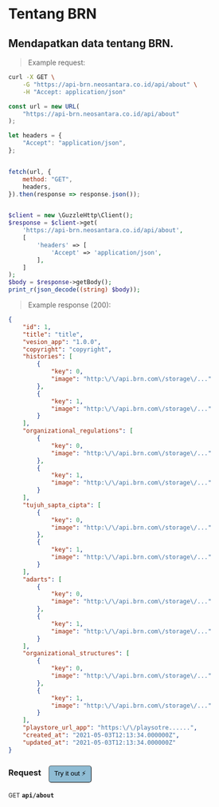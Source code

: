 # Tentang BRN


## Mendapatkan data tentang BRN.




> Example request:

```bash
curl -X GET \
    -G "https://api-brn.neosantara.co.id/api/about" \
    -H "Accept: application/json"
```

```javascript
const url = new URL(
    "https://api-brn.neosantara.co.id/api/about"
);

let headers = {
    "Accept": "application/json",
};


fetch(url, {
    method: "GET",
    headers,
}).then(response => response.json());
```

```php

$client = new \GuzzleHttp\Client();
$response = $client->get(
    'https://api-brn.neosantara.co.id/api/about',
    [
        'headers' => [
            'Accept' => 'application/json',
        ],
    ]
);
$body = $response->getBody();
print_r(json_decode((string) $body));
```


> Example response (200):

```json
{
    "id": 1,
    "title": "title",
    "vesion_app": "1.0.0",
    "copyright": "copyright",
    "histories": [
        {
            "key": 0,
            "image": "http:\/\/api.brn.com\/storage\/..."
        },
        {
            "key": 1,
            "image": "http:\/\/api.brn.com\/storage\/..."
        }
    ],
    "organizational_regulations": [
        {
            "key": 0,
            "image": "http:\/\/api.brn.com\/storage\/..."
        },
        {
            "key": 1,
            "image": "http:\/\/api.brn.com\/storage\/..."
        }
    ],
    "tujuh_sapta_cipta": [
        {
            "key": 0,
            "image": "http:\/\/api.brn.com\/storage\/..."
        },
        {
            "key": 1,
            "image": "http:\/\/api.brn.com\/storage\/..."
        }
    ],
    "adarts": [
        {
            "key": 0,
            "image": "http:\/\/api.brn.com\/storage\/..."
        },
        {
            "key": 1,
            "image": "http:\/\/api.brn.com\/storage\/..."
        }
    ],
    "organizational_structures": [
        {
            "key": 0,
            "image": "http:\/\/api.brn.com\/storage\/..."
        },
        {
            "key": 1,
            "image": "http:\/\/api.brn.com\/storage\/..."
        }
    ],
    "playstore_url_app": "https:\/\/playsotre......",
    "created_at": "2021-05-03T12:13:34.000000Z",
    "updated_at": "2021-05-03T12:13:34.000000Z"
}
```
<div id="execution-results-GETapi-about" hidden>
    <blockquote>Received response<span id="execution-response-status-GETapi-about"></span>:</blockquote>
    <pre class="json"><code id="execution-response-content-GETapi-about"></code></pre>
</div>
<div id="execution-error-GETapi-about" hidden>
    <blockquote>Request failed with error:</blockquote>
    <pre><code id="execution-error-message-GETapi-about"></code></pre>
</div>
<form id="form-GETapi-about" data-method="GET" data-path="api/about" data-authed="0" data-hasfiles="0" data-headers='{"Accept":"application\/json"}' onsubmit="event.preventDefault(); executeTryOut('GETapi-about', this);">
<h3>
    Request&nbsp;&nbsp;&nbsp;
        <button type="button" style="background-color: #8fbcd4; padding: 5px 10px; border-radius: 5px; border-width: thin;" id="btn-tryout-GETapi-about" onclick="tryItOut('GETapi-about');">Try it out ⚡</button>
    <button type="button" style="background-color: #c97a7e; padding: 5px 10px; border-radius: 5px; border-width: thin;" id="btn-canceltryout-GETapi-about" onclick="cancelTryOut('GETapi-about');" hidden>Cancel</button>&nbsp;&nbsp;
    <button type="submit" style="background-color: #6ac174; padding: 5px 10px; border-radius: 5px; border-width: thin;" id="btn-executetryout-GETapi-about" hidden>Send Request 💥</button>
    </h3>
<p>
<small class="badge badge-green">GET</small>
 <b><code>api/about</code></b>
</p>
</form>



